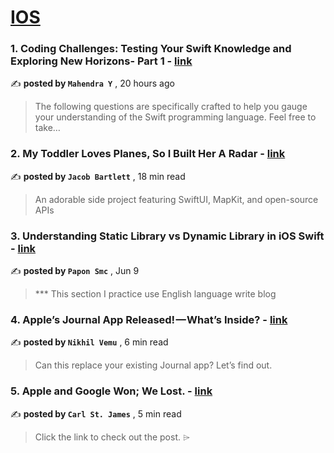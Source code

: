 
<h1><a href=https://medium.com/tag/ios/recommended target="_blank" rel="noopener noreferrer">IOS</a></h1>
<h3>1. Coding Challenges: Testing Your Swift Knowledge and Exploring New Horizons- Part 1 - <a href=https://medium.com/@techmsy/coding-challenges-testing-your-swift-knowledge-and-exploring-new-horizons-part-1-2775960fcf94?source=tag_recommended_feed---------0-84----------ios----------0eee6d11_1f53_41f8_a0ce_bc55f115b29f------- target="_blank" rel="noopener noreferrer">link</a></h3>

✍️ **posted by `Mahendra Y`** <date> , 20 hours ago</date>

<blockquote>The following questions are specifically crafted to help you gauge your understanding of the Swift programming language. Feel free to take…</blockquote>

<h3>2. My Toddler Loves Planes, So I Built Her A Radar - <a href=https://medium.com/gitconnected/my-toddler-loves-planes-so-i-built-her-a-radar-52f4f4534818?source=tag_recommended_feed---------1-107----------ios----------0eee6d11_1f53_41f8_a0ce_bc55f115b29f------- target="_blank" rel="noopener noreferrer">link</a></h3>

✍️ **posted by `Jacob Bartlett`** <date> , 18 min read</date>

<blockquote>An adorable side project featuring SwiftUI, MapKit, and open-source APIs</blockquote>

<h3>3. Understanding Static Library vs Dynamic Library in iOS Swift - <a href=https://medium.com/takodigital/understanding-static-library-vs-dynamic-library-in-ios-swift-f675f603a050?source=tag_recommended_feed---------2-85----------ios----------0eee6d11_1f53_41f8_a0ce_bc55f115b29f------- target="_blank" rel="noopener noreferrer">link</a></h3>

✍️ **posted by `Papon Smc`** <date> , Jun 9</date>

<blockquote>*** This section I practice use English language write blog</blockquote>

<h3>4. Apple’s Journal App Released! — What’s Inside? - <a href=https://medium.com/macoclock/apples-journal-app-released-what-s-inside-63fdaaa92400?source=tag_recommended_feed---------3-84----------ios----------0eee6d11_1f53_41f8_a0ce_bc55f115b29f------- target="_blank" rel="noopener noreferrer">link</a></h3>

✍️ **posted by `Nikhil Vemu`** <date> , 6 min read</date>

<blockquote>Can this replace your existing Journal app? Let’s find out.</blockquote>

<h3>5. Apple and Google Won; We Lost. - <a href=https://medium.com/@carlst-james/apple-and-google-won-we-lost-2895488191d1?source=tag_recommended_feed---------4-107----------ios----------0eee6d11_1f53_41f8_a0ce_bc55f115b29f------- target="_blank" rel="noopener noreferrer">link</a></h3>

✍️ **posted by `Carl St. James`** <date> , 5 min read</date>

<blockquote>Click the link to check out the post. ⌲</blockquote>

